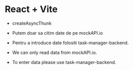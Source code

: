 # React + Vite

- createAsyncThunk

- Putem doar sa citim date de pe mockAPI.io
- Pentru a introduce date folositi task-manager-backend.

- We can only read data from mockAPI.io.
- To enter data please use task-manager-backend.
